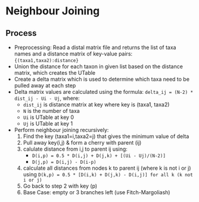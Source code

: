 # Neighbour Joining

## Process
- Preprocessing: Read a distal matrix file and returns the list of taxa names and a distance matrix of key-value pairs: `{(taxa1,taxa2):distance}`
- Union the distance for each taxon in given list based on the distance matrix, which creates the UTable
- Create a delta matrix which is used to determine which taxa need to be pulled away at each step
-  Delta matrix values are calculated using the formula: `delta_ij = (N-2) * dist_ij - Ui - Uj`, where:
    - `dist_ij` is distance matrix at key where key is (taxa1, taxa2)
    - `N` is the number of taxa
    - `Ui` is UTable at key 0
    - `Uj` is UTable at key 1
- Perform neighbour joining recursively: 
    1. Find the key (taxa1=i,taxa2=j) that gives the minimum value of delta
    2. Pull away key(i,j) & form a cherry with parent (ij)
    3. calulate distance from i,j to parent ij using:
        - `D(i,p) = 0.5 * D(i,j) + D(j,k) + [(Ui - Uj)/(N-2)]`
        - `D(j,p) = D(i,j) - D(i-p)`
    4. calculate all distances from nodes k to parent ij (where k is not i or j) using `D(k,p) = 0.5 * [D(i,k) + D(j,k) - D(i,j)] for all k (k not i or j)`
    5. Go back to step 2 with key (p)
    6. Base Case: empty or 3 branches left (use Fitch-Margoliash)
    
